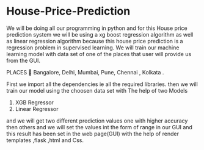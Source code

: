 # House-Price-Prediction

We will be doing all our programming in python and for this House price prediction system we will be using a xg boost regression algorithm  as well as linear regression algorithm
because this house price prediction is a regression problem in supervised learning. We will train our machine learning model with data set of one of the places that user will provide us from the GUI.

PLACES   Bangalore, Delhi, Mumbai, Pune, Chennai , Kolkata .  

First we import all the dependencies ie all the required libraries. then we will train  our model using the choosen  data set with 
The help of two Models
 
1)	XGB Regressor 
2)	 Linear Regressor

and we will get  two different prediction values one with higher accuracy then others and  we  will set the values int the form of range in our GUI  and  this result has been set in the web page(GUI)  with  the help of render templates ,flask ,html and Css. 
